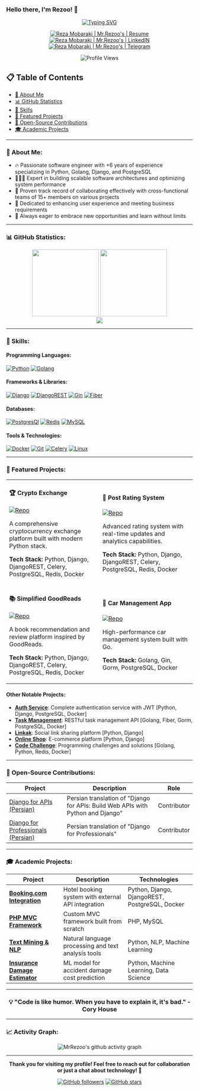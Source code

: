 ### Hello there, I'm Rezoo! 👋

<div align="center">

[![Typing SVG](https://readme-typing-svg.herokuapp.com?font=Fira+Code&pause=1000&color=2EA043&center=true&vCenter=true&width=435&lines=Passionate+Software+Engineer;6%2B+Years+of+Experience;Python+%7C+Golang+%7C+Django+Expert;Building+Scalable+Solutions)](https://git.io/typing-svg)

</div>

<div align="center">
  
[![Reza Mobaraki | Mr.Rezoo's | Resume](https://img.shields.io/badge/Resume-000000?style=for-the-badge&logo=resume&logoColor=white)](https://flowcv.com/resume/3tcgks0hub)
[![Reza Mobaraki | Mr.Rezoo's | LinkedIN](https://img.shields.io/badge/LinkedIn-0077B5?style=for-the-badge&logo=linkedin&logoColor=white)](https://www.linkedin.com/in/mrrezoo)
[![Reza Mobaraki | Mr.Rezoo's | Telegram](https://img.shields.io/badge/Telegram-2CA5E0?style=for-the-badge&logo=telegram&logoColor=white)](https://t.me/MR_Rezoo)

</div>

<div align="center">
  
![Profile Views](https://komarev.com/ghpvc/?username=MrRezoo&color=2ea043&style=for-the-badge)

</div>

## 📋 Table of Contents
- [🤝 About Me](#-about-me)
- [📊 GitHub Statistics](#-github-statistics)
- [🔨 Skills](#-skills)
- [🚀 Featured Projects](#-featured-projects)
- [🌟 Open-Source Contributions](#-open-source-contributions)
- [🎓 Academic Projects](#-academic-projects)

---

### 🤝 About Me:

- 🔥 Passionate software engineer with +6 years of experience specializing in Python, Golang, Django, and PostgreSQL
- 👨🏻‍💻 Expert in building scalable software architectures and optimizing system performance
- 🤝 Proven track record of collaborating effectively with cross-functional teams of 15+ members on various projects
- 📄 Dedicated to enhancing user experience and meeting business requirements
- 💎 Always eager to embrace new opportunities and learn without limits

---

### 📊 GitHub Statistics:

<div align="center">
  
<img height="180em" src="https://github-readme-stats.vercel.app/api?username=MrRezoo&show_icons=true&theme=github_dark&include_all_commits=true&count_private=true"/>
<img height="180em" src="https://github-readme-stats.vercel.app/api/top-langs/?username=MrRezoo&layout=compact&langs_count=8&theme=github_dark"/>

</div>

<div align="center">
  
<img src="https://github-readme-streak-stats.herokuapp.com/?user=MrRezoo&theme=github-dark-blue&hide_border=false"/>

</div>

---

### 🔨 Skills:

#### Programming Languages:
[![Python](https://img.shields.io/badge/Python-FFD43B?style=for-the-badge&logo=python&logoColor=darkgreen)](https://www.python.org/)
[![Golang](https://img.shields.io/badge/Golang-%2300ADD8.svg?style=for-the-badge&logo=go&logoColor=white)](https://go.dev/)

#### Frameworks & Libraries:
[![Django](https://img.shields.io/badge/Django-092E20?style=for-the-badge&logo=django&logoColor=green)](https://www.djangoproject.com/)
[![DjangoREST](https://img.shields.io/badge/DJANGO-REST-ff1709?style=for-the-badge&logo=django&logoColor=white&color=ff1709&labelColor=gray)](https://www.django-rest-framework.org/)
[![Gin](https://img.shields.io/badge/Gin-00ADD8?style=for-the-badge&logo=go&logoColor=white)](https://gin-gonic.com/)
[![Fiber](https://img.shields.io/badge/Fiber-00ADD8?style=for-the-badge&logo=go&logoColor=white)](https://gofiber.io/)

#### Databases:
[![PostgresQl](https://img.shields.io/badge/PostgreSQL-316192?style=for-the-badge&logo=postgresql&logoColor=white)](https://www.postgresql.org/)
[![Redis](https://img.shields.io/badge/redis-%23DD0031.svg?style=for-the-badge&logo=redis&logoColor=white)](https://redis.io/)
[![MySQL](https://img.shields.io/badge/MySQL-4479A1?style=for-the-badge&logo=mysql&logoColor=white)](https://www.mysql.com/)

#### Tools & Technologies:
[![Docker](https://img.shields.io/badge/Docker-2CA5E0?style=for-the-badge&logo=docker&logoColor=white)](https://www.docker.com/)
[![Git](https://img.shields.io/badge/Git-F05032?style=for-the-badge&logo=git&logoColor=white)](https://git-scm.com/)
[![Celery](https://img.shields.io/badge/Celery-37B24D?style=for-the-badge&logo=celery&logoColor=white)](https://docs.celeryproject.org/)
[![Linux](https://img.shields.io/badge/Linux-FCC624?style=for-the-badge&logo=linux&logoColor=black)](https://www.linux.org/)

---

### 🚀 Featured Projects:

<table>
<tr>
<td width="50%">

#### 🏆 Crypto Exchange
[![Repo](https://img.shields.io/badge/Repository-181717?style=for-the-badge&logo=github&logoColor=white)](https://github.com/MrRezoo/crypto-exchange)

A comprehensive cryptocurrency exchange platform built with modern Python stack.

**Tech Stack:** Python, Django, DjangoREST, Celery, PostgreSQL, Redis, Docker

</td>
<td width="50%">

#### 📝 Post Rating System  
[![Repo](https://img.shields.io/badge/Repository-181717?style=for-the-badge&logo=github&logoColor=white)](https://github.com/MrRezoo/post-rating-system)

Advanced rating system with real-time updates and analytics capabilities.

**Tech Stack:** Python, Django, DjangoREST, Celery, PostgreSQL, Redis, Docker

</td>
</tr>
<tr>
<td width="50%">

#### 📚 Simplified GoodReads
[![Repo](https://img.shields.io/badge/Repository-181717?style=for-the-badge&logo=github&logoColor=white)](https://github.com/MrRezoo/simple-goodreads)

A book recommendation and review platform inspired by GoodReads.

**Tech Stack:** Python, Django, DjangoREST, Celery, PostgreSQL, Redis, Docker

</td>
<td width="50%">

#### 🚗 Car Management App
[![Repo](https://img.shields.io/badge/Repository-181717?style=for-the-badge&logo=github&logoColor=white)](https://github.com/MrRezoo/CarApp)

High-performance car management system built with Go.

**Tech Stack:** Golang, Gin, Gorm, PostgreSQL, Docker

</td>
</tr>
</table>

#### Other Notable Projects:
- [**Auth Service**](https://github.com/MrRezoo/Django-Authentication-Service): Complete authentication service with JWT [Python, Django, PostgreSQL, Docker]
- [**Task Management**](https://github.com/MrRezoo/TaskManagement): RESTful task management API [Golang, Fiber, Gorm, PostgreSQL, Docker]
- [**Linkak**](https://github.com/jamedadi/linkak): Social link sharing platform [Python, Django]
- [**Online Shop**](https://github.com/MrRezoo/django-online-shop): E-commerce platform [Python, Django]
- [**Code Challenge**](https://github.com/MrRezoo/code-challenge): Programming challenges and solutions [Golang, Python, Redis, Docker]

---

### 🌟 Open-Source Contributions:

<div align="center">

| Project | Description | Role |
|---------|-------------|------|
| [Django for APIs (Persian)](https://github.com/ftg-iran/dfa-persian) | Persian translation of "Django for APIs: Build Web APIs with Python and Django" | Contributor |
| [Django for Professionals (Persian)](https://github.com/mthri/dfp-persian) | Persian translation of "Django for Professionals" | Contributor |

</div>

---

### 🎓 Academic Projects:

<div align="center">

| Project | Description | Technologies |
|---------|-------------|--------------|
| [**Booking.com Integration**](https://github.com/MrRezoo/booking) | Hotel booking system with external API integration | Python, Django, DjangoREST, PostgreSQL, Docker |
| [**PHP MVC Framework**](https://github.com/MrRezoo/php-mvc-framework) | Custom MVC framework built from scratch | PHP, MySQL |
| [**Text Mining & NLP**](https://github.com/MrRezoo/TextMining-NLP/) | Natural language processing and text analysis tools | Python, NLP, Machine Learning |
| [**Insurance Damage Estimator**](https://github.com/MrRezoo/insurance-company/) | ML model for accident damage cost prediction | Python, Machine Learning, Data Science |

</div>

---

<div align="center">

### 💡 "Code is like humor. When you have to explain it, it's bad." - Cory House

</div>

---

### 📈 Activity Graph:

<div align="center">

![MrRezoo's github activity graph](https://github-readme-activity-graph.vercel.app/graph?username=MrRezoo&theme=github-compact)

</div>

---

<div align="center">

**Thank you for visiting my profile! Feel free to reach out for collaboration or just a chat about technology! 🚀**

[![GitHub followers](https://img.shields.io/github/followers/MrRezoo?label=Follow&style=social)](https://github.com/MrRezoo)
[![GitHub stars](https://img.shields.io/github/stars/MrRezoo?affiliations=OWNER%2CCOLLABORATOR&style=social)](https://github.com/MrRezoo)

</div>

